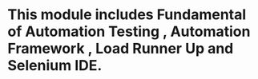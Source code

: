 # This module includes Fundamental of Automation Testing , Automation Framework , Load Runner Up and Selenium IDE. 
